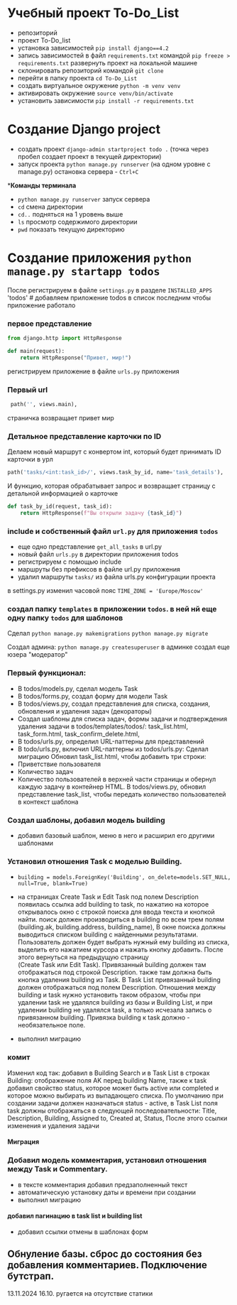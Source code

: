 # Учебный проект To-Do_List
- репозиторий
- проект To-Do_list
- установка зависимостей `pip install django==4.2`
- запись зависимостей в файл `requirements.txt` командой `pip freeze > requirements.txt`
развернуть проект на локальной машине
- склонировать репозиторий командой `git clone`
- перейти в папку проекта `cd To-Do_List`
- создать виртуальное окружение `python -m venv venv`
- активировать окружение `source venv/bin/activate`
- установить зависимости `pip install -r requirements.txt`

# Создание Django project
- создать проект `django-admin startproject todo .` (точка через пробел 
создает проект в текущей директории)
- запуск проекта `python manage.py runserver` (на одном уровне с manage.py)
остановка сервера - `Ctrl+C`

*******Команды терминала****** 
- `python manage.py runserver` запуск сервера
- `cd` смена директории
- `cd..` подняться на 1 уровень выше
- `ls` просмотр содержимого директории
- `pwd` показать текущую директорию

# Создание приложения `python manage.py startapp todos`
После регистрируем в файле `settings.py` в разделе `INSTALLED_APPS`
'todos' # добавляем приложение todos в список последним
чтобы приложение работало

### первое представление
```python
from django.http import HttpResponse

def main(request):
    return HttpResponse("Привет, мир!")
```
регистрируем приложение в файле `urls.py` приложения

### Первый url
```python
 path('', views.main),
```
страничка возвращает привет мир

### Детальное представление карточки по ID
Делаем новый маршрут с конвертом int, который будет принимать ID карточки в урл
```python
path('tasks/<int:task_id>/', views.task_by_id, name='task_details'),
```
И функцию, которая обрабатывает запрос и возвращает страницу с детальной информацией о карточке
```python
def task_by_id(request, task_id):
    return HttpResponse(f"Вы открыли задачу {task_id}")
```
### include и собственный файл `url.py` для приложения `todos`
- еще одно представление `get_all_tasks` в url.py
- новый файл `urls.py` в директории приложения todos
- регистрируем с помощью include
- маршруты без префиксов в файле url.py приложения
- удалил маршруты `tasks/` из файла  urls.py конфигурации проекта

в settings.py изменил часовой пояс `TIME_ZONE = 'Europe/Moscow'`

### создал папку  `templates` в приложении `todos`. в ней нй еще одну папку `todos` для шаблонов

Сделал
`python manage.py makemigrations` 
`python manage.py migrate` 

Создал админа:
`python manage.py createsuperuser`
в админке создал еще юзера "модератор"

### Первый функционал:
- В todos/models.py, сделал модель Task
- В todos/forms.py, создал форму для модели Task
- В todos/views.py, создал представления для списка, создания, обновления и удаления 
задач (декораторы)
- Создал шаблоны для списка задач, формы задачи 
и подтверждения удаления задачи в todos/templates/todos/:
task_list.html, task_form.html, task_confirm_delete.html, 
- В todos/urls.py, определил URL-паттерны для представлений
- В todo/urls.py, включил URL-паттерны из todos/urls.py:
Сделал миграцию
Обновил task_list.html, чтобы добавить три строки:
- Приветствие   пользователя
- Количество задач
- Количество пользователей
в верхней части страницы и обернул каждую задачу в контейнер HTML.
В todos/views.py, обновил представление task_list, чтобы передать
количество пользователей в контекст шаблона

### Создал шаблоны, добавил модель building
- добавил базовый шаблон, меню в него и расширил его другими шаблонами

### Установил отношения Task с моделью Building. 
- `building = models.ForeignKey('Building', on_delete=models.SET_NULL, null=True, blank=True)`
- на страницах Create Task и Edit Task под полем Description появилась ссылка add building 
to task, по нажатию на которое открывалось окно с строкой поиска для ввода текста 
и кнопкой найти. поиск должен производиться в building по всем трем полям 
(building.ak, building.address, building_name), В окне поиска должны 
выводиться списком building с найденными результатами. Пользователь должен 
будет выбрать нужный ему building из списка, выделить его нажатием курсора 
и нажать кнопку добавить. После этого вернуться на предыдущую страницу  
(Create Task или Edit Task). Привязанный building должен там отображаться 
под строкой Description. также там должна быть кнопка удаления building из 
Task.  В Task List привязанный building должен отображаться под полем Description. 
Отношения между building и task нужно установить таком образом, чтобы при 
удалении task не удалялся building из базы и Building List, и при удалении 
building не удалялся task, а только исчезала запись о привязанном building. 
Привязка building к task должно - необязательное поле. 

- выполнил миграцию

### комит
Изменил код так: добавил в Building Search и в Task List в строках Building: отображение 
поля AK перед building Name, также к task добавил свойство status, которое может быть 
active или completed и которое можно выбирать из выпадающего списка. 
По умолчанию при создании задачи должен назначаться status - active, 
в Task List поля task должны отображаться в следующей последовательности: 
Title,  Description, Building, Assigned to, Created at, Status, 
После этого ссылки изменения и удаления задачи

#### Миграция

### Добавил модель комментария, установил отношения между Task и Commentary. 
- в тексте комментария добавил предзаполненный текст
- автоматическую установку даты и времени при создании
- выполнил миграцию

#### добавил пагинацию в task list и building list

- добавил ссылки отмены в шаблонах форм


## Обнуление базы. сброс до состояния без добавления комментариев. Подключение бутстрап.
13.11.2024 16.10. ругается на отсутствие статики